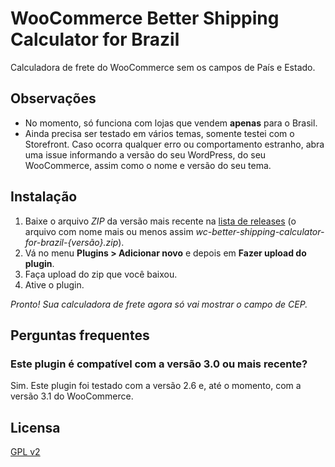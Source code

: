 # WooCommerce Better Shipping Calculator for Brazil

Calculadora de frete do WooCommerce sem os campos de País e Estado. 

## Observações

- No momento, só funciona com lojas que vendem **apenas** para o Brasil.
- Ainda precisa ser testado em vários temas, somente testei com o Storefront. Caso ocorra qualquer erro ou comportamento estranho, abra uma issue informando a versão do seu WordPress, do seu WooCommerce, assim como o nome e versão do seu tema.

## Instalação

1. Baixe o arquivo *ZIP* da versão mais recente na [lista de releases](https://github.com/luizbills/wc-better-shipping-calculator-for-brazil/releases) (o arquivo com nome mais ou menos assim *wc-better-shipping-calculator-for-brazil-{versão}.zip*).
1. Vá no menu **Plugins > Adicionar novo** e depois em **Fazer upload do plugin**.
1. Faça upload do zip que você baixou.
1. Ative o plugin.

*Pronto! Sua calculadora de frete agora só vai mostrar o campo de CEP.*

## Perguntas frequentes

### Este plugin é compatível com a versão 3.0 ou mais recente?
Sim. Este plugin foi testado com a versão 2.6 e, até o momento, com a versão 3.1 do WooCommerce.

## Licensa

[GPL v2](https://github.com/luizbills/wc-better-shipping-calculator-for-brazil/blob/master/LICENSE)
